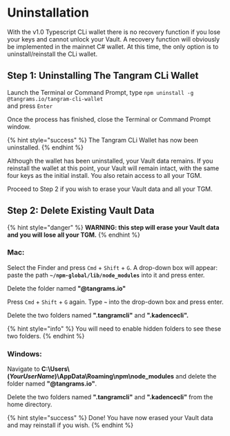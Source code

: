 # Uninstallation

With the v1.0 Typescript CLi wallet there is no recovery function if you lose your keys and cannot unlock your Vault.  A recovery function will obviously be implemented in the mainnet C\# wallet. At this time, the only option is to uninstall/reinstall the CLi wallet.

## Step 1: Uninstalling The Tangram CLi Wallet

Launch the Terminal or Command Prompt, type `npm uninstall -g @tangrams.io/tangram-cli-wallet`  
and press `Enter`

Once the process has finished, close the Terminal or Command Prompt window.

{% hint style="success" %}
The Tangram CLi Wallet has now been uninstalled.
{% endhint %}

Although the wallet has been uninstalled, your Vault data remains.  If you reinstall the wallet at this point, your Vault will remain intact, with the same four keys as the initial install.  You also retain access to all your TGM.

Proceed to Step 2 if you wish to erase your Vault data and all your TGM.

## Step 2: Delete Existing Vault Data

{% hint style="danger" %}
**WARNING: this step will erase your Vault data and you will lose all your TGM.**
{% endhint %}

### Mac:

Select the Finder and press `Cmd` + `Shift` + `G`.  A drop-down box will appear: paste the path **`~/npm-global/lib/node_modules`** into it and press enter.

Delete the folder named **"@tangrams.io"**

Press `Cmd` + `Shift` + `G` again.  Type **`~`** into the drop-down box and press enter.

Delete the two folders named **".tangramcli"** and **".kadencecli".**  

{% hint style="info" %}
You will need to enable hidden folders to see these two folders.
{% endhint %}

### Windows:

Navigate to **C:\Users\\(**_**YourUserName**_**\)\AppData\Roaming\npm\node\_modules** and delete the folder named **"@tangrams.io"**.

Delete the two folders named **".tangramcli"** and **".kadencecli"** from the home directory.

{% hint style="success" %}
Done!  You have now erased your Vault data and may reinstall if you wish.
{% endhint %}



